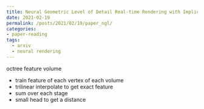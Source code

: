 ```yaml
---
title: Neural Geometric Level of Detail Real-time Rendering with Implicit 3D Shapes
date: 2021-02-19
permalink: /posts/2021/02/19/paper_ngl/
categories:
- paper-reading
tags:
  - arxiv
  - neural rendering
---
```


octree feature volume
- train feature of each vertex of each volume
- trilinear interpolate to get exact feature
- sum over each stage
- small head to get a distance